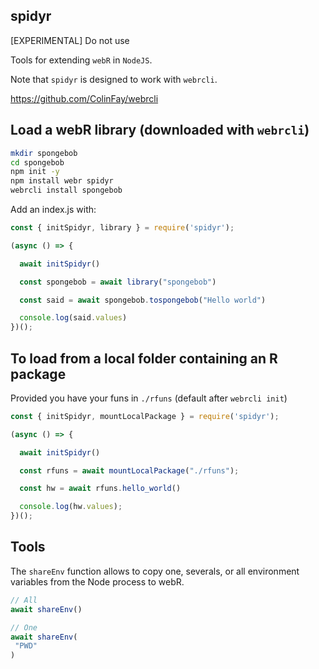 ## spidyr

[EXPERIMENTAL] Do not use

Tools for extending `webR` in `NodeJS`.

Note that `spidyr` is designed to work with `webrcli`.

<https://github.com/ColinFay/webrcli>

## Load a webR library (downloaded with `webrcli`)

```bash
mkdir spongebob
cd spongebob
npm init -y
npm install webr spidyr
webrcli install spongebob
```

Add an index.js with:

```javascript
const { initSpidyr, library } = require('spidyr');

(async () => {

  await initSpidyr()

  const spongebob = await library("spongebob")

  const said = await spongebob.tospongebob("Hello world")

  console.log(said.values)
})();
```

## To load from a local folder containing an R package

Provided you have your funs in `./rfuns` (default after `webrcli init`)

```javascript
const { initSpidyr, mountLocalPackage } = require('spidyr');

(async () => {

  await initSpidyr()

  const rfuns = await mountLocalPackage("./rfuns");

  const hw = await rfuns.hello_world()

  console.log(hw.values);
})();
```

## Tools

The `shareEnv` function allows to copy one, severals, or all environment variables from the Node process to webR.

```javascript
// All
await shareEnv()

// One
await shareEnv(
 "PWD"
)
```